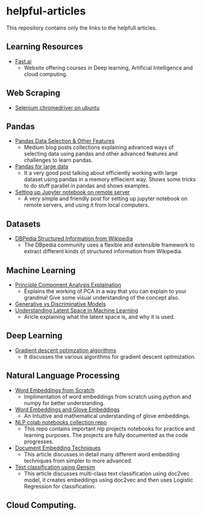 # helpful-articles
This repository contains only the links to the helpfull articles.


## Learning Resources
- [Fast.ai](https://course.fast.ai/)
	- Website offering courses in Deep learning, Artificial Intelligence and cloud computing.

## Web Scraping
- [Selenium chromedriver on ubuntu](https://christopher.su/2015/selenium-chromedriver-ubuntu/)


## Pandas
- [Pandas Data Selection & Other Features](https://medium.com/dunder-data)
	- Medium blog posts collections explaining advanced ways of selecting data using pandas and other advanced features and challenges to learn pandas.
- [Pandas for large data](http://queirozf.com/entries/pandas-for-large-data)
	- It a very good post talking about efficiently working with large dataset using pandas in a memory effiecient way. Shows some tricks to do stuff parallel in pandas and shows examples.
- [Setting up Jupyter notebook on remote server](https://ljvmiranda921.github.io/notebook/2018/01/31/running-a-jupyter-notebook/)
	- A very simple and friendly post for setting up jupyter notebook on remote servers, and using it from local computers.

## Datasets
- [DBPedia Structured Information from Wikipedia](https://wiki.dbpedia.org/develop/getting-started)
	- The DBpedia community uses a flexible and extensible framework to extract different kinds of structured information from Wikipedia.


## Machine Learning
- [Principle Component Analysis Explaination](https://ruder.io/optimizing-gradient-descent/)
	- Explains the working of PCA in a way that you can explain to your grandma! Give some visual understanding of the concept also.
- [Generative vs Discriminative Models](https://stackoverflow.com/questions/879432/what-is-the-difference-between-a-generative-and-a-discriminative-algorithm)
- [Understanding Latent Space in Machine Learning](https://towardsdatascience.com/understanding-latent-space-in-machine-learning-de5a7c687d8d)
	- Aricle explaining what the latent space is, and why it is used.

## Deep Learning
- [Gradient descent optimzation algorithms](https://ruder.io/optimizing-gradient-descent/)
	- It discusses the various algorithms for gradient descent optimization.

## Natural Language Processing
- [Word Embeddings from Scratch](https://towardsdatascience.com/word2vec-from-scratch-with-numpy-8786ddd49e72)
	- Implimentation of word embeddings from scratch using python and numpy for better understanding.
- [Word Embeddings and Glove Embeddings](https://medium.com/@jonathan_hui/nlp-word-embedding-glove-5e7f523999f6)
	- An Intuitive and mathematical understanding of glove embeddings.
- [NLP colab notebooks collection repo](https://notebooks.quantumstat.com/)
	- This repo contains important nlp projects notebooks for practice and learning purposes. The projects are fully documented as the code progresses.
- [Document Embedding Techniques](https://towardsdatascience.com/document-embedding-techniques-fed3e7a6a25d)
	- This article discusses in detail many different word embedding techniques from simpler to more advanced.
- [Text classification using Gensim](https://towardsdatascience.com/multi-class-text-classification-with-doc2vec-logistic-regression-9da9947b43f4)
	- This article discusses multi-class text classification using doc2vec model, it creates embeddings using doc2vec and then uses Logistic Regression for classification.


## Cloud Computing.
